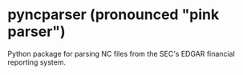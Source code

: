 # pyncparser (pronounced "pink parser")
Python package for parsing NC files from the SEC's EDGAR financial reporting system.
